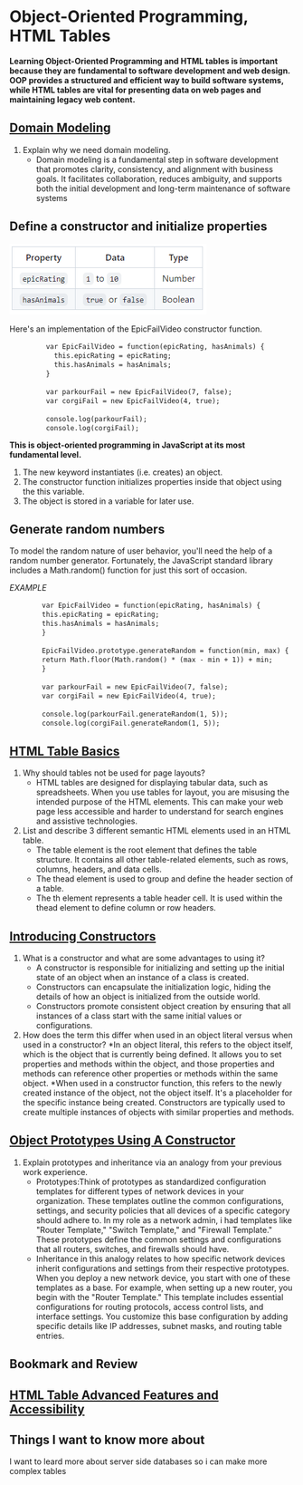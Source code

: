 # Object-Oriented Programming, HTML Tables

**Learning Object-Oriented Programming and HTML tables is important because they are fundamental to software development and web design. OOP provides a structured and efficient way to build software systems, while HTML tables are vital for presenting data on web pages and maintaining legacy web content.**

## [Domain Modeling](https://github.com/codefellows/domain_modeling#domain-modeling)

1. Explain why we need domain modeling.
   * Domain modeling is a fundamental step in software development that promotes clarity, consistency, and alignment with business goals. It facilitates collaboration, reduces ambiguity, and supports both the initial development and long-term maintenance of software systems

## Define a constructor and initialize properties

![epicFailVideoTable](img/epicFailVideoTable.png)

Here's an implementation of the EpicFailVideo constructor function.

             var EpicFailVideo = function(epicRating, hasAnimals) {
               this.epicRating = epicRating;
               this.hasAnimals = hasAnimals;
             }
             
             var parkourFail = new EpicFailVideo(7, false);
             var corgiFail = new EpicFailVideo(4, true);
             
             console.log(parkourFail);
             console.log(corgiFail);

 
**This is object-oriented programming in JavaScript at its most fundamental level.**
1. The new keyword instantiates (i.e. creates) an object.
1. The constructor function initializes properties inside that object using the this variable.
1. The object is stored in a variable for later use.

## Generate random numbers

To model the random nature of user behavior, you'll need the help of a random number generator. Fortunately, the JavaScript standard library includes a Math.random() function for just this sort of occasion. 

_EXAMPLE_

            var EpicFailVideo = function(epicRating, hasAnimals) {
            this.epicRating = epicRating;
            this.hasAnimals = hasAnimals;
            }

            EpicFailVideo.prototype.generateRandom = function(min, max) {
            return Math.floor(Math.random() * (max - min + 1)) + min;
            }

            var parkourFail = new EpicFailVideo(7, false);
            var corgiFail = new EpicFailVideo(4, true);

            console.log(parkourFail.generateRandom(1, 5));
            console.log(corgiFail.generateRandom(1, 5));

## [HTML Table Basics](https://developer.mozilla.org/en-US/docs/Learn/HTML/Tables/Basics)

1. Why should tables not be used for page layouts?
   * HTML tables are designed for displaying tabular data, such as spreadsheets. When you use tables for layout, you are misusing the intended purpose of the HTML elements. This can make your web page less accessible and harder to understand for search engines and assistive technologies.
2. List and describe 3 different semantic HTML elements used in an HTML table.
   * The table element is the root element that defines the table structure. It contains all other table-related elements, such as rows, columns, headers, and data cells.
   * The thead element is used to group and define the header section of a table.
   * The th element represents a table header cell. It is used within the thead element to define column or row headers. 
  
## [Introducing Constructors](https://developer.mozilla.org/en-US/docs/Learn/JavaScript/Objects/Basics#introducing_constructors)

1. What is a constructor and what are some advantages to using it?
   * A constructor is responsible for initializing and setting up the initial state of an object when an instance of a class is created.
   * Constructors can encapsulate the initialization logic, hiding the details of how an object is initialized from the outside world.
   * Constructors promote consistent object creation by ensuring that all instances of a class start with the same initial values or configurations. 
2. How does the term this differ when used in an object literal versus when used in a constructor?
   *In an object literal, this refers to the object itself, which is the object that is currently being defined. It allows you to set properties and methods within the object, and those properties and methods can reference other properties or methods within the same object.
   *When used in a constructor function, this refers to the newly created instance of the object, not the object itself. It's a placeholder for the specific instance being created. Constructors are typically used to create multiple instances of objects with similar properties and methods.
   
## [Object Prototypes Using A Constructor](https://ui.dev/beginners-guide-to-javascript-prototype)

1. Explain prototypes and inheritance via an analogy from your previous work experience.
   * Prototypes:Think of prototypes as standardized configuration templates for different types of network devices in your organization. These templates outline the common configurations, settings, and security policies that all devices of a specific category should adhere to.
   In my role as a network admin, i had templates like "Router Template," "Switch Template," and "Firewall Template." These prototypes define the common settings and configurations that all routers, switches, and firewalls should have.
   * Inheritance in this analogy relates to how specific network devices inherit configurations and settings from their respective prototypes. When you deploy a new network device, you start with one of these templates as a base.
   For example, when setting up a new router, you begin with the "Router Template." This template includes essential configurations for routing protocols, access control lists, and interface settings. You customize this base configuration by adding specific details like IP addresses, subnet masks, and routing table entries.
## Bookmark and Review

## [HTML Table Advanced Features and Accessibility](https://developer.mozilla.org/en-US/docs/Learn/HTML/Tables/Advanced)

## Things I want to know more about

I want to leard more about server side databases so i can make more complex tables 